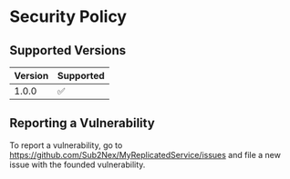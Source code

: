 # Security Policy

## Supported Versions

| Version | Supported          |
| ------- | ------------------ |
| 1.0.0   | :white_check_mark: |

## Reporting a Vulnerability

To report a vulnerability, go to https://github.com/Sub2Nex/MyReplicatedService/issues and file a new issue with the founded vulnerability.
